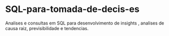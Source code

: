 # SQL-para-tomada-de-decis-es
Analises e consultas em SQL para desenvolvimento de insights , analises de causa raiz, previsibilidade e tendencias. 

